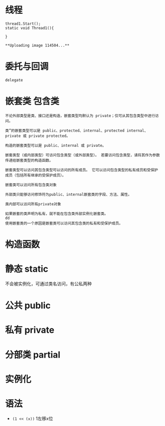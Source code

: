# 线程


```Thread thread1 = new Thread(new ThreadStart(Thread1));
thread1.Start();
static void Thread1(){

}

**Uploading image 114504...**

```

# 委托与回调
    delegate


# 嵌套类 包含类 

    不论外部类型是类、接口还是构造，嵌套类型均默认为 private；仅可从其包含类型中进行访问。
    
    类”的嵌套类型可以是 public、protected、internal、protected internal、private 或 private protected。
    
    构造的嵌套类型可以是 public、internal 或 private。
    
    嵌套类型（或内部类型）可访问包含类型（或外部类型）。 若要访问包含类型，请将其作为参数传递给嵌套类型的构造函数。
    
    嵌套类型可以访问其包含类型可以访问的所有成员。 它可以访问包含类型的私有成员和受保护成员（包括所有继承的受保护成员）。

    嵌套类可以访问所有包含类对象
    
    外部类只能够访问修饰符为public、internal嵌套类的字段、方法、属性。

    类内部可以访问所有private对象
    
    如果嵌套的类声明为私有，就不能在包含类外部实例化嵌套类。
    dd
    使用嵌套类的一个原因是嵌套类可以访问其包含类的私有和受保护成员。


# 构造函数 

# 静态 static

不会被实例化，可通过类名访问，有公私两种

# 公共 public

# 私有 private

# 分部类 partial

# 实例化


# 语法

- `(1 << (x))`  1左移x位